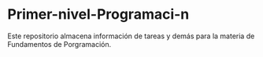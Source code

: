 # Primer-nivel-Programaci-n
Este repositorio almacena información de tareas y demás para la materia de Fundamentos de Porgramación.
